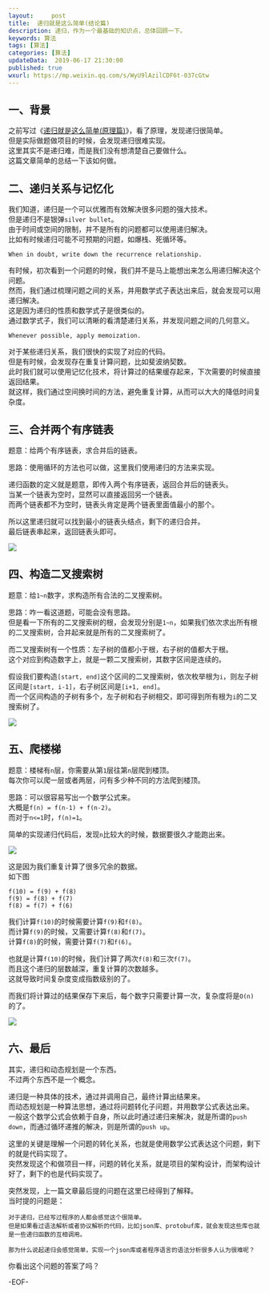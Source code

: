 ```yaml
---   
layout:     post  
title:  递归就是这么简单(结论篇)
description: 递归，作为一个最基础的知识点，总体回顾一下。  
keywords: 算法  
tags: [算法]    
categories: [算法]  
updateData:  2019-06-17 21:30:00  
published: true  
wxurl: https://mp.weixin.qq.com/s/WyU9lAzilCDF6t-037cGtw  
---  
```



## 一、背景  


之前写过《[递归就是这么简单(原理篇)](https://mp.weixin.qq.com/s/pN9T9hyjClHFNfajxlWKkA)》，看了原理，发现递归很简单。  
但是实际做题做项目的时候，会发现递归很难实现。  
这里其实不是递归难，而是我们没有想清楚自己要做什么。  
这篇文章简单的总结一下该如何做。  

 
## 二、递归关系与记忆化    
 

我们知道，递归是一个可以优雅而有效解决很多问题的强大技术。  
但是递归不是银弹`silver bullet`。  
由于时间或空间的限制，并不是所有的问题都可以使用递归解决。  
比如有时候递归可能不可预期的问题，如爆栈、死循环等。  


```
When in doubt, write down the recurrence relationship.  
```


有时候，初次看到一个问题的时候，我们并不是马上能想出来怎么用递归解决这个问题。  
然而，我们通过梳理问题之间的关系，并用数学式子表达出来后，就会发现可以用递归解决。  
这是因为递归的性质和数学式子是很类似的。  
通过数学式子，我们可以清晰的看清楚递归关系，并发现问题之间的几何意义。  


```
Whenever possible, apply memoization.  
```


对于某些递归关系，我们很快的实现了对应的代码。  
但是有时候，会发现存在重复计算问题，比如斐波纳契数。  
此时我们就可以使用记忆化技术，将计算过的结果缓存起来，下次需要的时候直接返回结果。  
就这样，我们通过空间换时间的方法，避免重复计算，从而可以大大的降低时间复杂度。  



## 三、合并两个有序链表  


题意：给两个有序链表，求合并后的链表。  


思路：使用循环的方法也可以做，这里我们使用递归的方法来实现。  


递归函数的定义就是题意，即传入两个有序链表，返回合并后的链表头。  
当某一个链表为空时，显然可以直接返回另一个链表。  
而两个链表都不为空时，链表头肯定是两个链表里面值最小的那个。  


所以这里递归就可以找到最小的链表头结点，剩下的递归合并。  
最后链表串起来，返回链表头即可。  



![](http://res.tiankonguse.com/images/2019/06/17/001.png)  



## 四、构造二叉搜索树  


题意：给`1~n`数字，求构造所有合法的二叉搜索树。  


思路：咋一看这道题，可能会没有思路。  
但是看一下所有的二叉搜索树的根，会发现分别是`1~n`，如果我们依次求出所有根的二叉搜索树，合并起来就是所有的二叉搜索树了。  


而二叉搜索树有一个性质：左子树的值都小于根，右子树的值都大于根。  
这个对应到构造数字上，就是一颗二叉搜索树，其数字区间是连续的。  


假设我们要构造`[start, end]`这个区间的二叉搜索树，依次枚举根为`i`，则左子树区间是`[start, i-1]`，右子树区间是`[i+1, end]`。  
而一个区间构造的子树有多个，左子树和右子树相交，即可得到所有根为`i`的二叉搜索树了。  


![](http://res.tiankonguse.com/images/2019/06/17/002.png)  



## 五、爬楼梯  


题意：楼梯有`n`层，你需要从第`1`层往第`n`层爬到楼顶。  
每次你可以爬一层或者两层，问有多少种不同的方法爬到楼顶。  


思路：可以很容易写出一个数学公式来。  
大概是`f(n) = f(n-1) + f(n-2)`。  
而对于`n<=1`时，`f(n)=1`。  


简单的实现递归代码后，发现`n`比较大的时候，数据要很久才能跑出来。  


![](http://res.tiankonguse.com/images/2019/06/17/003.png)  



这是因为我们重复计算了很多冗余的数据。  
如下图  


```
f(10) = f(9) + f(8)  
f(9) = f(8) + f(7)  
f(8) = f(7) + f(6)  
```  


我们计算`f(10)`的时候需要计算`f(9)`和`f(8)`。  
而计算`f(9)`的时候，又需要计算`f(8)`和`f(7)`。  
计算`f(8)`的时候，需要计算`f(7)`和`f(6)`。  


也就是计算`f(10)`的时候，我们计算了两次`f(8)`和三次`f(7)`。  
而且这个递归的层数越深，重复计算的次数越多。  
这就导致时间复杂度变成指数级别的了。  


而我们将计算过的结果保存下来后，每个数字只需要计算一次，复杂度将是`O(n)`的了。  


![](http://res.tiankonguse.com/images/2019/06/17/004.png)  


## 六、最后  


其实，递归和动态规划是一个东西。  
不过两个东西不是一个概念。  


递归是一种具体的技术，通过并调用自己，最终计算出结果来。  
而动态规划是一种算法思想，通过将问题转化子问题，并用数学公式表达出来。  
一般这个数学公式会依赖于自身，所以此时通过递归来解决，就是所谓的`push down`，而通过循环递推的解决，则是所谓的`push up`。  


这里的关键是理解一个问题的转化关系，也就是使用数学公式表达这个问题，剩下的就是代码实现了。  
突然发现这个和做项目一样，问题的转化关系，就是项目的架构设计，而架构设计好了，剩下的也是代码实现了。  


突然发现，上一篇文章最后提的问题在这里已经得到了解释。  
当时提的问题是：  


```
对于递归，已经写过程序的人都会感觉这个很简单。
但是如果看过语法解析或者协议解析的代码，比如json库、protobuf库，就会发现这些库也就是一些递归函数的互相调用。

那为什么说起递归会感觉简单，实现一个json库或者程序语言的语法分析很多人认为很难呢？
```


你看出这个问题的答案了吗？  



-EOF-  

